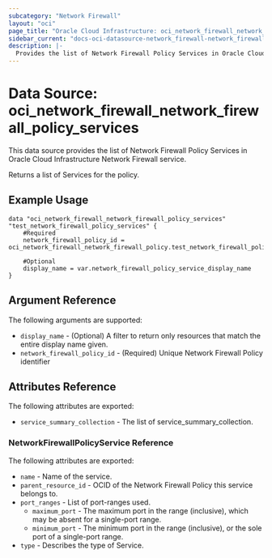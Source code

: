 ```yaml
---
subcategory: "Network Firewall"
layout: "oci"
page_title: "Oracle Cloud Infrastructure: oci_network_firewall_network_firewall_policy_services"
sidebar_current: "docs-oci-datasource-network_firewall-network_firewall_policy_services"
description: |-
  Provides the list of Network Firewall Policy Services in Oracle Cloud Infrastructure Network Firewall service
---
```


# Data Source: oci_network_firewall_network_firewall_policy_services
This data source provides the list of Network Firewall Policy Services in Oracle Cloud Infrastructure Network Firewall service.

Returns a list of Services for the policy.


## Example Usage

```hcl
data "oci_network_firewall_network_firewall_policy_services" "test_network_firewall_policy_services" {
	#Required
	network_firewall_policy_id = oci_network_firewall_network_firewall_policy.test_network_firewall_policy.id

	#Optional
	display_name = var.network_firewall_policy_service_display_name
}
```

## Argument Reference

The following arguments are supported:

* `display_name` - (Optional) A filter to return only resources that match the entire display name given.
* `network_firewall_policy_id` - (Required) Unique Network Firewall Policy identifier


## Attributes Reference

The following attributes are exported:

* `service_summary_collection` - The list of service_summary_collection.

### NetworkFirewallPolicyService Reference

The following attributes are exported:

* `name` - Name of the service.
* `parent_resource_id` - OCID of the Network Firewall Policy this service belongs to.
* `port_ranges` - List of port-ranges used.
	* `maximum_port` - The maximum port in the range (inclusive), which may be absent for a single-port range.
	* `minimum_port` - The minimum port in the range (inclusive), or the sole port of a single-port range.
* `type` - Describes the type of Service.

